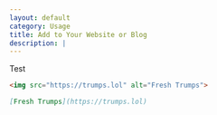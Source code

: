 ```yaml
---
layout: default
category: Usage
title: Add to Your Website or Blog
description: |
---
```

Test
```html
<img src="https://trumps.lol" alt="Fresh Trumps">
```
```markdown
[Fresh Trumps](https://trumps.lol)
```
